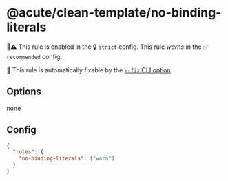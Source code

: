# @acute/clean-template/no-binding-literals

💼⚠️ This rule is enabled in the 🔒 `strict` config. This rule _warns_ in the ✅ `recommended` config.

🔧 This rule is automatically fixable by the [`--fix` CLI option](https://eslint.org/docs/latest/user-guide/command-line-interface#--fix).

<!-- end auto-generated rule header -->

## Options

none

## Config

```json
{
  "rules": {
    "no-binding-literals": ["warn"]
  }
}
```
